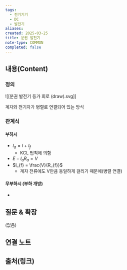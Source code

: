 ```yaml
---
tags:
  - 전기기기
  - DC
  - 발전기
aliases: 
created: 2025-03-25
title: 분권 발전기
note-type: COMMON
completed: false
---
```


## 내용(Content)

### 정의

![[분권 발전기 등가 회로 (draw).svg]]

계자와 전기자가 병렬로 연결되어 있는 방식

### 관계식

#### 부하시

- $I_{a} = I + I_{f}$
	- KCL 법칙에 의함
- $E - I_{a}R_{a} = V$
- $I_{f} = \frac{V}{R_{f}}$
	- 계자 전류에도 V만큼 동일하게 걸리기 때문에(병렬 연결)

#### 무부하시 (부하 개방)

- 

## 질문 & 확장


(없음)

## 연결 노트

## 출처(링크)

